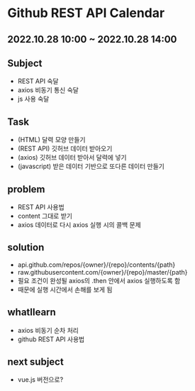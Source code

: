 # Github REST API Calendar
## 2022.10.28 10:00 ~ 2022.10.28 14:00
## Subject
 - REST API 숙달
 - axios 비동기 통신 숙달
 - js 사용 숙달
## Task
 - (HTML) 달력 모양 만들기
 - (REST API) 깃허브 데이터 받아오기
 - (axios) 깃허브 데이터 받아서 달력에 넣기
 - (javascript) 받은 데이터 기반으로 또다른 데이터 만들기
## problem
 - REST API 사용법
 - content 그대로 받기
 - axios 데이터로 다시 axios 실행 시의 콜백 문제
## solution
 - api.github.com/repos/{owner}/{repo}/contents/{path}
 - raw.githubusercontent.com/{owner}/{repo}/master/{path}
 - 필요 조건이 완성될 axios의 .then 안에서 axios 실행하도록 함
 - 때문에 실행 시간에서 손해를 보게 됨
## whatIlearn
 - axios 비동기 순차 처리
 - github REST API 사용법
## next subject
 - vue.js 버전으로?